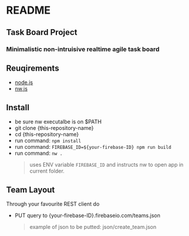 # README #
## Task Board Project ##
### Minimalistic non-intruisive realtime agile task board ###

## Reuqirements

*  [node.js](https://nodejs.org)
*  [nw.js](nwjs.io/)

## Install

* be sure nw executalbe is on $PATH
* git clone {this-repository-name}
* cd {this-repository-name}
* run command: `npm install`
* run command: `FIREBASE_ID=${your-firebase-ID} npm run build`
* run command: `nw .`
  > uses ENV variable `FIREBASE_ID` and instructs nw to open app in current folder.

## Team Layout

Through your favourite REST client do
* PUT query to {your-firebase-ID}.firebaseio.com/teams.json
  > example of json to be putted: json/create_team.json
